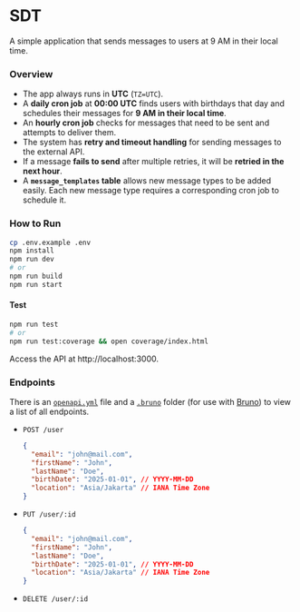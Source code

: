 # SDT

A simple application that sends messages to users at 9 AM in their local time.

### Overview

- The app always runs in **UTC** (`TZ=UTC`).
- A **daily cron job** at **00:00 UTC** finds users with birthdays that day and schedules their messages for **9 AM in their local time**.
- An **hourly cron job** checks for messages that need to be sent and attempts to deliver them.
- The system has **retry and timeout handling** for sending messages to the external API.
- If a message **fails to send** after multiple retries, it will be **retried in the next hour**.
- A **`message_templates` table** allows new message types to be added easily. Each new message type requires a corresponding cron job to schedule it.

### How to Run

```sh
cp .env.example .env
npm install
npm run dev
# or
npm run build
npm run start
```

#### Test

```sh
npm run test
# or
npm run test:coverage && open coverage/index.html
```

Access the API at http://localhost:3000.

### Endpoints

There is an [`openapi.yml`](/openapi.yml) file and a [`.bruno`](/.bruno) folder (for use with [Bruno](https://www.usebruno.com/)) to view a list of all endpoints.

- `POST /user`

  ```json
  {
    "email": "john@mail.com",
    "firstName": "John",
    "lastName": "Doe",
    "birthDate": "2025-01-01", // YYYY-MM-DD
    "location": "Asia/Jakarta" // IANA Time Zone
  }
  ```

- `PUT /user/:id`

  ```json
  {
    "email": "john@mail.com",
    "firstName": "John",
    "lastName": "Doe",
    "birthDate": "2025-01-01", // YYYY-MM-DD
    "location": "Asia/Jakarta" // IANA Time Zone
  }
  ```

- `DELETE /user/:id`
